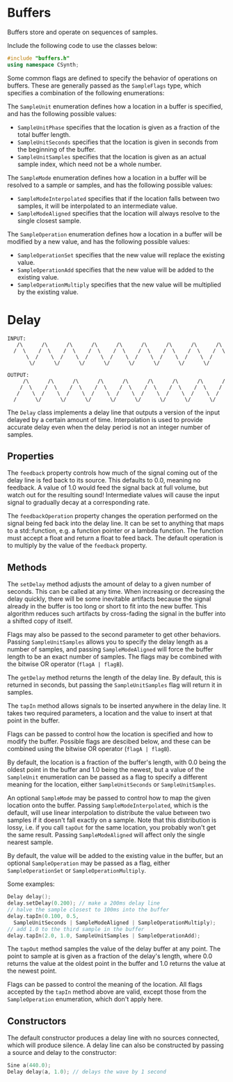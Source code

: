  # Buffers #

 Buffers store and operate on sequences of samples.

 Include the following code to use the classes below:

 ```c++
 #include "buffers.h"
 using namespace CSynth;
 ```

 Some common flags are defined to specify the behavior of operations on 
 buffers. These are generally passed as the `SampleFlags` type, which 
 specifies a combination of the following enumerations:

 The `SampleUnit` enumeration defines how a location in a buffer is 
 specified, and has the following possible values:
 * `SampleUnitPhase` specifies that the location is given as a fraction 
   of the total buffer length.
 * `SampleUnitSeconds` specifies that the location is given in seconds 
   from the beginning of the buffer.
 * `SampleUnitSamples` specifies that the location is given as an actual 
   sample index, which need not be a whole number.

 The `SampleMode` enumeration defines how a location in a buffer will be 
 resolved to a sample or samples, and has the following possible values:
 * `SampleModeInterpolated` specifies that if the location falls between 
   two samples, it will be interpolated to an intermediate value.
 * `SampleModeAligned` specifies that the location will always resolve to
   the single closest sample.

 The `SampleOperation` enumeration defines how a location in a buffer will 
 be modified by a new value, and has the following possible values:
 * `SampleOperationSet` specifies that the new value will replace the 
   existing value.
 * `SampleOperationAdd` specifies that the new value will be added to the 
   existing value.
 * `SampleOperationMultiply` specifies that the new value will be 
   multiplied by the existing value.

 # Delay #

 ```
 INPUT:
    /\      /\      /\      /\      /\      /\      /\      /\      /\ 
   /  \    /  \    /  \    /  \    /  \    /  \    /  \    /  \    /  \
       \  /    \  /    \  /    \  /    \  /    \  /    \  /    \  /    
        \/      \/      \/      \/      \/      \/      \/      \/     

 OUTPUT:
      /\      /\      /\      /\      /\      /\      /\      /\      / 
     /  \    /  \    /  \    /  \    /  \    /  \    /  \    /  \    /  
    /    \  /    \  /    \  /    \  /    \  /    \  /    \  /    \  /    
   /      \/      \/      \/      \/      \/      \/      \/      \/     
 ```

 The `Delay` class implements a delay line that outputs a version of the 
 input delayed by a certain amount of time. Interpolation is used to provide
 accurate delay even when the delay period is not an integer number of 
 samples.

 ## Properties ##

 The `feedback` property controls how much of the signal coming out of the 
 delay line is fed back to its source. This defaults to 0.0, meaning no 
 feedback. A value of 1.0 would feed the signal back at full volume, 
 but watch out for the resulting sound! Intermediate values will cause the
 input signal to gradually decay at a corresponding rate.

 The `feedbackOperation` property changes the operation performed on the 
 signal being fed back into the delay line. It can be set to anything that 
 maps to a std::function, e.g. a function pointer or a lambda function.
 The function must accept a float and return a float to feed back. The 
 default operation is to multiply by the value of the `feedback` property.

 ## Methods ##
 
 The `setDelay` method adjusts the amount of delay to a given number 
 of seconds. This can be called at any time. When increasing or decreasing
 the delay quickly, there will be some inevitable artifacts because the 
 signal already in the buffer is too long or short to fit into the new 
 buffer. This algorithm reduces such artifacts by cross-fading the signal
 in the buffer into a shifted copy of itself.

 Flags may also be passed to the second parameter to get other behaviors. 
 Passing `SampleUnitSamples` allows you to specify the delay length as a 
 number of samples, and passing `SampleModeAligned` will force the 
 buffer length to be an exact number of samples. The flags may be combined
 with the bitwise OR operator (`flagA | flagB`).

 The `getDelay` method returns the length of the delay line. By default,
 this is returned in seconds, but passing the `SampleUnitSamples` flag
 will return it in samples. 

 The `tapIn` method allows signals to be inserted anywhere in the delay 
 line. It takes two required parameters, a location and the value to 
 insert at that point in the buffer.

 Flags can be passed to control how the location is specified and how to 
 modify the buffer. Possible flags are descibed below, and these can be 
 combined using the bitwise OR operator (`flagA | flagB`).

 By default, the location is a fraction of the buffer's length, with 0.0 
 being the oldest point in the buffer and 1.0 being the newest, but a 
 value of the `SampleUnit` enumeration can be passed as a flag to specify 
 a different meaning for the location, either `SampleUnitSeconds` or 
 `SampleUnitSamples`.

 An optional `SampleMode` may be passed to control how to map the given 
 location onto the buffer. Passing `SampleModeInterpolated`, which is the 
 default, will use linear interpolation to distribute the value between 
 two samples if it doesn't fall exactly on a sample. Note that this 
 distribution is lossy, i.e. if you call `tapOut` for the same location, 
 you probably won't get the same result. Passing `SampleModeAligned` 
 will affect only the single nearest sample.

 By default, the value will be added to the existing value in the buffer,
 but an optional `SampleOperation` may be passed as a flag, either 
 `SampleOperationSet` or `SampleOperationMultiply`.

 Some examples:

 ```c++
 Delay delay();
 delay.setDelay(0.200); // make a 200ms delay line
 // halve the sample closest to 100ms into the buffer
 delay.tapIn(0.100, 0.5, 
   SampleUnitSeconds | SampleModeAligned | SampleOperationMultiply);
 // add 1.0 to the third sample in the buffer
 delay.tapIn(2.0, 1.0, SampleUnitSamples | SampleOperationAdd);
 ```

 The `tapOut` method samples the value of the delay buffer at any point. 
 The point to sample at is given as a fraction of the delay's length,
 where 0.0 returns the value at the oldest point in the buffer and 1.0 
 returns the value at the newest point. 

 Flags can be passed to control the meaning of the location. All flags 
 accepted by the `tapIn` method above are valid, except those from the 
 `SampleOperation` enumeration, which don't apply here.

 ## Constructors ##

 The default constructor produces a delay line with no sources connected,
 which will produce silence. A delay line can also be constructed by 
 passing a source and delay to the constructor:

 ```c++
 Sine a(440.0);
 Delay delay(a, 1.0); // delays the wave by 1 second
 ```

